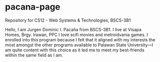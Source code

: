 # pacana-page
Repository for CS12 - Web Systems &amp; Technologies, BSCS-3B1

Hello, I am Jurgen Dominic I. Pacaña from BSCS-3B1. I live at Visapa Homes, Brgy. Irawan, PPC I love scifi movies and metroidvania games. I enrolled into this program because I felt that it aligned with my interests the most amongst the other programs available to Palawan State University—I am quite content with this choice as it led me to meet my best-friends within the same field as I am.